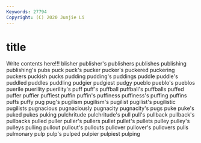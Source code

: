 ```yaml
---
Keywords: 27794
Copyright: (C) 2020 Junjie Li
---
```


# title

Write contents here!!!
blisher 
publisher's 
publishers 
publishes 
publishing 
publishing's 
pubs
puck 
puck's 
pucker 
pucker's 
puckered 
puckering 
puckers 
puckish 
pucks 
pudding
pudding's 
puddings 
puddle 
puddle's 
puddled 
puddles 
puddling 
pudgier 
pudgiest 
pudgy
pueblo 
pueblo's 
pueblos 
puerile 
puerility 
puerility's 
puff 
puff's 
puffball 
puffball's
puffballs 
puffed 
puffer 
puffier 
puffiest 
puffin 
puffin's 
puffiness 
puffiness's 
puffing
puffins 
puffs 
puffy 
pug 
pug's 
pugilism 
pugilism's 
pugilist 
pugilist's 
pugilistic
pugilists 
pugnacious 
pugnaciously 
pugnacity 
pugnacity's 
pugs 
puke 
puke's 
puked 
pukes
puking 
pulchritude 
pulchritude's 
pull 
pull's 
pullback 
pullback's 
pullbacks 
pulled 
puller
puller's 
pullers 
pullet 
pullet's 
pullets 
pulley 
pulley's 
pulleys 
pulling 
pullout
pullout's 
pullouts 
pullover 
pullover's 
pullovers 
pulls 
pulmonary 
pulp 
pulp's 
pulped
pulpier 
pulpiest 
pulping 
